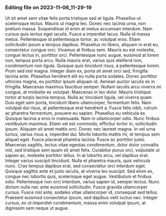 

### Editing file on 2023-11-06_11-29-19

Ut sit amet sem vitae felis porta tristique sed at ligula. Phasellus ut scelerisque lectus. Mauris ut magna leo. Donec nec lacinia urna, non pretium massa. Suspendisse id enim at metus accumsan interdum. Nam cursus quis lectus eget iaculis. Fusce a imperdiet lacus. Nulla id massa metus. Pellentesque id pellentesque tortor, ac volutpat eros. Etiam sollicitudin ipsum a tempus dapibus.
Phasellus mi libero, aliquam in erat eu, consectetur congue orci. Vivamus at finibus sem. Mauris eu est molestie, congue lectus in, porttitor orci. Pellentesque nunc augue, euismod at lorem non, tempus porta arcu. Nulla mauris erat, varius quis eleifend non, condimentum non ligula. Quisque quis tincidunt risus, a pellentesque lorem. Proin sed nisl magna.
Integer diam ex, porta sit amet orci sed, fringilla lacinia ante. Phasellus hendrerit elit eu nulla porta sodales. Donec porttitor ultricies magna, eu porttitor ipsum aliquam id. Aenean auctor iaculis ex in fringilla. Maecenas maximus faucibus semper. Nullam iaculis arcu viverra mi congue, at molestie ex volutpat. Maecenas in leo dolor. Mauris tristique tortor at turpis lacinia tempus. Nulla ac tincidunt ligula, vel viverra quam. Duis eget sem porta, tincidunt libero ullamcorper, fermentum felis. Nam volutpat dui risus, at pellentesque erat hendrerit a. Fusce felis nibh, rutrum ac pharetra fermentum, posuere eu sapien.
Phasellus eu vehicula ex. Quisque lacinia a eros in malesuada. Nam in ullamcorper odio. Nunc finibus vestibulum maximus. Etiam vel est commodo, efficitur tortor in, sollicitudin ipsum. Aliquam sit amet mattis orci. Donec nec laoreet magna. In vel urna luctus, varius risus a, imperdiet dui. Morbi lobortis mattis mi, et tempus sem aliquet eget. Fusce placerat pharetra lacinia. Fusce ac porttitor justo. Maecenas sagittis, lectus vitae egestas condimentum, dolor dolor convallis nisl, sed tristique sem quam sit amet felis. Curabitur purus orci, vulputate ut sapien ac, molestie porttitor tellus. In at lobortis arcu, vel dapibus erat. Integer varius suscipit tincidunt.
Nulla et pharetra mauris, quis vehicula nunc. Cras tempus dapibus erat, sed consectetur orci interdum eget. Quisque sagittis ante et justo iaculis, at viverra leo suscipit. Sed enim ex, congue nec lobortis quis, scelerisque eget augue. Vestibulum et finibus odio. Pellentesque non orci interdum, varius sapien id, semper lectus. Nunc dictum nulla nec ante euismod sollicitudin. Fusce gravida ullamcorper cursus. Fusce nisl ante, sodales vitae ullamcorper id, consequat sed tellus. Praesent euismod consectetur ipsum, sed dapibus velit luctus nec. Integer cursus, ex ut imperdiet condimentum, massa enim volutpat ipsum, at dignissim sem neque ut augue.


